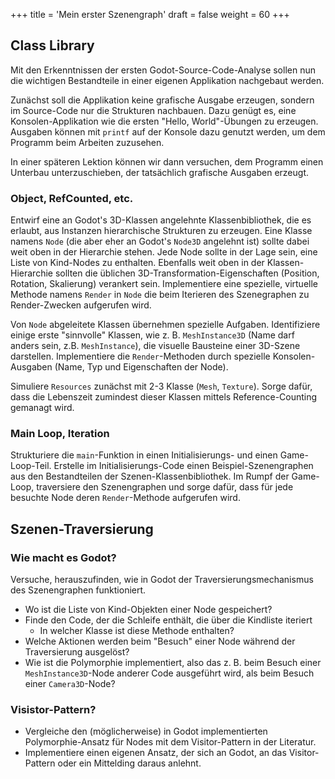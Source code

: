 +++
title = 'Mein erster Szenengraph'
draft = false
weight = 60 
+++

## Class Library

Mit den Erkenntnissen der ersten Godot-Source-Code-Analyse sollen nun die wichtigen Bestandteile in einer eigenen Applikation nachgebaut werden.

Zunächst soll die Applikation keine grafische Ausgabe erzeugen, sondern im Source-Code nur die Strukturen nachbauen. Dazu genügt es, eine Konsolen-Applikation wie die ersten "Hello, World"-Übungen zu erzeugen. Ausgaben können mit `printf` auf der Konsole dazu genutzt werden, um dem Programm beim Arbeiten zuzusehen.

In einer späteren Lektion können wir dann versuchen, dem Programm einen Unterbau unterzuschieben, der tatsächlich grafische Ausgaben erzeugt.

### Object, RefCounted, etc.

Entwirf eine an Godot's 3D-Klassen angelehnte Klassenbibliothek, die es erlaubt, aus Instanzen hierarchische Strukturen zu erzeugen. Eine Klasse namens `Node` (die aber eher an Godot's `Node3D` angelehnt ist) sollte dabei weit oben in der Hierarchie stehen. Jede Node sollte in der Lage sein, eine Liste von Kind-Nodes zu enthalten. Ebenfalls weit oben in der Klassen-Hierarchie sollten die üblichen 3D-Transformation-Eigenschaften (Position, Rotation, Skalierung) verankert sein. Implementiere eine spezielle, virtuelle Methode namens `Render` in `Node` die beim Iterieren des Szenegraphen zu Render-Zwecken aufgerufen wird.

Von `Node` abgeleitete Klassen übernehmen spezielle Aufgaben. Identifiziere einige erste "sinnvolle" Klassen, wie z. B. `MeshInstance3D` (Name darf anders sein, z.B. `MeshInstance`), die visuelle Bausteine einer 3D-Szene darstellen. Implementiere die `Render`-Methoden durch spezielle Konsolen-Ausgaben (Name, Typ und Eigenschaften der Node).

Simuliere `Resources` zunächst mit 2-3 Klasse (`Mesh`, `Texture`). Sorge dafür, dass die Lebenszeit zumindest dieser Klassen mittels Reference-Counting gemanagt wird.

### Main Loop, Iteration

Strukturiere die `main`-Funktion in einen Initialisierungs- und einen Game-Loop-Teil. Erstelle im Initialisierungs-Code einen Beispiel-Szenengraphen aus den Bestandteilen der Szenen-Klassenbibliothek. Im Rumpf der Game-Loop, traversiere den Szenengraphen und sorge dafür, dass für jede besuchte Node deren `Render`-Methode aufgerufen wird.


## Szenen-Traversierung

### Wie macht es Godot?

Versuche, herauszufinden, wie in Godot der Traversierungsmechanismus des Szenengraphen funktioniert.

- Wo ist die Liste von Kind-Objekten einer Node gespeichert?
- Finde den Code, der die Schleife enthält, die über die Kindliste iteriert
  - In welcher Klasse ist diese Methode enthalten?
- Welche Aktionen werden beim "Besuch" einer Node während der Traversierung ausgelöst?
- Wie ist die Polymorphie implementiert, also das z. B. beim Besuch einer `MeshInstance3D`-Node anderer Code ausgeführt wird, als beim Besuch einer `Camera3D`-Node?

### Visistor-Pattern? 

- Vergleiche den (möglicherweise) in Godot implementierten Polymorphie-Ansatz für Nodes mit dem Visitor-Pattern in der Literatur.
- Implementiere einen eigenen Ansatz, der sich an Godot, an das Visitor-Pattern oder ein Mittelding daraus anlehnt.
